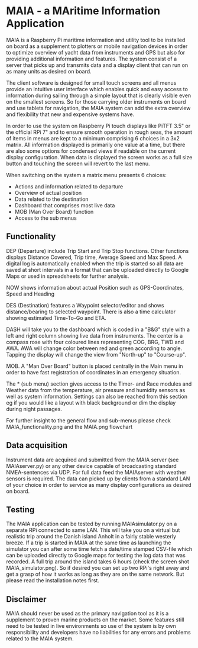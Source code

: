 # MAIA - a MAritime Information Application

MAIA is a Raspberry Pi maritime information and utility tool to be installed on board as a supplement to plotters or mobile navigation devices in order to optimize overview of yacht data from instruments and GPS but also for providing additional information and features. The system consist of a server that picks up and transmits data and a display client that can run on as many units as desired on board.

The client software is designed for small touch screens and all menus provide an intuitive user interface which enables quick and easy access to information during sailing through a simple layout that is clearly visible even on the smallest screens. So for those carrying older instruments on board and use tablets for navigation, the MAIA system can add the extra overview and flexibility that new and expensive systems have.

In order to use the system on Raspberry Pi touch displays like PiTFT 3.5" or the official RPi 7" and to ensure smooth operation in rough seas, the amount of items in menus are kept to a minimum comprising 6 choices in a 3x2 matrix. All information displayed is primarily one value at a time, but there are also some options for condensed views if readable on the current display configuration. When data is displayed the screen works as a full size button and touching the screen will revert to the last menu.

When switching on the system a matrix menu presents 6 choices:
* Actions and information related to departure
* Overview of actual position
* Data related to the destination
* Dashboard that comprises most live data 
* MOB (Man Over Board) function
* Access to the sub menus

## Functionality
DEP (Departure) include Trip Start and Trip Stop functions. Other functions displays Distance Covered, Trip time, Average Speed and Max Speed. A digital log is automatically enabled when the trip is started so all data are saved at short intervals in a format that can be uploaded directly to Google Maps or used in spreadsheets for further analysis.

NOW shows information about actual Position such as GPS-Coordinates, Speed and Heading

DES (Destination) features a Waypoint selector/editor and shows distance/bearing to selected waypoint. There is also a time calculator showing estimated Time-To-Go and ETA.

DASH will take you to the dashboard which is coded in a "B&G" style with a left and right column showing live data from instruments. The center is a compass rose with four coloured lines representing COG, BRG, TWD and AWA. AWA will change color between red and green according to angle. Tapping the display will change the view from "North-up" to "Course-up".

MOB. A "Man Over Board" button is placed centrally in the Main menu in order to have fast registration of coordinates in an emergency situation.

The * (sub menu)  section gives access to the Timer- and Race modules and Weather data from the temperature, air pressure and humidity sensors as well as system information. Settings can also be reached from this section eg if you would like a layout with black background or dim the display during night passages.

For further insight to the general flow and sub-menus please check MAIA_functionality.png and the MAIA.png flowchart 

## Data acquisition
Instrument data are acquired and submitted from the MAIA server (see MAIAserver.py) or any other device capable of broadcasting standard NMEA-sentences via UDP. For full data feed the MAIAserver with weather sensors is required. The data can picked up by clients from a standard LAN of your choice in order to service as many display configurations as desired on board.

## Testing
The MAIA application can be tested by running MAIAsimulator.py on a separate RPi connected to same LAN. This will take you on a virtual but realistic trip around the Danish island Anholt in a fairly stable westerly breeze. If a trip is started in MAIA at the same time as launching the simulator you can after some time fetch a date/time stamped CSV-file which can be uploaded directly to Google maps for testing the log data that was recorded. A full trip around the island takes 6 hours (check the screen shot MAIA_simulator.png). So if desired you can set up two RPi's right away and get a grasp of how it works as long as they are on the same network. But please read the installation notes first. 

## Disclaimer
MAIA should never be used as the primary navigation tool as it is a supplement to proven marine products on the market. Some features still need to be tested in live environments so use of the system is by own responsibility and developers have no liabilities for any errors and problems related to the MAIA system.
